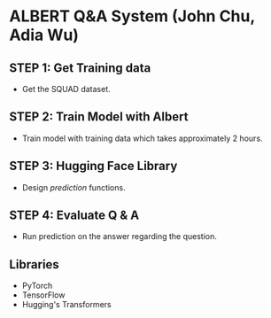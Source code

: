 # ALBERT Q&A System (John Chu, Adia Wu)

## STEP 1: Get Training data
- Get the SQUAD dataset.

## STEP 2: Train Model with Albert
- Train model with training data which takes approximately 2 hours.

## STEP 3: Hugging Face Library
- Design *prediction* functions.

## STEP 4: Evaluate Q & A
  - Run prediction on the answer regarding the question.

## Libraries
  - PyTorch
  - TensorFlow
  - Hugging's Transformers
